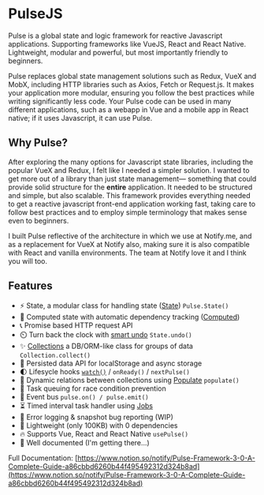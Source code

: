 # PulseJS

Pulse is a global state and logic framework for reactive Javascript applications. Supporting frameworks like VueJS, React and React Native. Lightweight, modular and powerful, but most importantly friendly to beginners.

Pulse replaces global state management solutions such as Redux, VueX and MobX, including HTTP libraries such as Axios, Fetch or Request.js. It makes your application more modular, ensuring you follow the best practices while writing significantly less code. Your Pulse code can be used in many different applications, such as a webapp in Vue and a mobile app in React native; if it uses Javascript, it can use Pulse.

## Why Pulse?

After exploring the many options for Javascript state libraries, including the popular VueX and Redux, I felt like I needed a simpler solution. I wanted to get more out of a library than just state management― something that could provide solid structure for the **entire** application. It needed to be structured and simple, but also scalable. This framework provides everything needed to get a reactive javascript front-end application working fast, taking care to follow best practices and to employ simple terminology that makes sense even to beginners.

I built Pulse reflective of the architecture in which we use at Notify.me, and as a replacement for VueX at Notify also, making sure it is also compatible with React and vanilla environments. The team at Notify love it and I think you will too.

## Features

- :zap: State, a modular class for handling state ([State]()) `Pulse.State()`
- :robot: Computed state with automatic dependency tracking ([Computed]())
- :telephone_receiver: Promise based HTTP request API
- :timer_clock: Turn back the clock with [smart undo]() `State.undo()`
- :sparkles: [Collections]() a DB/ORM-like class for groups of data `Collection.collect()`
- :floppy_disk: Persisted data API for localStorage and async storage
- :first_quarter_moon: Lifesycle hooks [`watch()`]() / `onReady()` / `nextPulse()`
- :crystal_ball: Dynamic relations between collections using [Populate]() `populate()`
- :construction: Task queuing for race condition prevention
- :bus: Event bus `pulse.on() / pulse.emit()`
- :hourglass_flowing_sand: Timed interval task handler using [Jobs]()
- :closed_book: Error logging & snapshot bug reporting (WIP)
- :leaves: Lightweight (only 100KB) with 0 dependencies
- :fire: Supports Vue, React and React Native `usePulse()`
- :yellow_heart: Well documented (I'm getting there...)

Full Documentation: [https://www.notion.so/notify/Pulse-Framework-3-0-A-Complete-Guide-a86cbbd6260b44f495492312d324b8ad](https://www.notion.so/notify/Pulse-Framework-3-0-A-Complete-Guide-a86cbbd6260b44f495492312d324b8ad)
